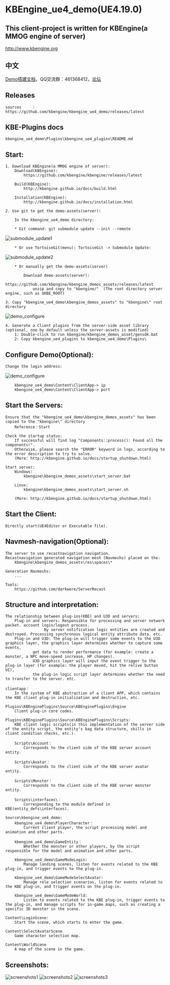 KBEngine_ue4_demo(UE4.19.0)
=============

## This client-project is written for KBEngine(a MMOG engine of server)

http://www.kbengine.org

## 中文

[Demo搭建文档](https://github.com/kbengine/kbengine_ue4_demo/blob/master/README_CN.md)，QQ交流群：461368412，[论坛](http://bbs.kbengine.org)

## Releases

	sources		: https://github.com/kbengine/kbengine_ue4_demo/releases/latest


## KBE-Plugins docs

	kbengine_ue4_demo\Plugins\kbengine_ue4_plugins\README.md


## Start:

	1. Download KBEngine(a MMOG engine of server):
		Download(KBEngine):
			https://github.com/kbengine/kbengine/releases/latest

		Build(KBEngine):
			http://kbengine.github.io/docs/build.html

		Installation(KBEngine):
			http://kbengine.github.io/docs/installation.html

	2. Use git to get the demo-assets(server):

		In the kbengine_ue4_demo directory:

		* Git command: git submodule update --init --remote
![submodule_update1](http://kbengine.github.io/assets/img/screenshots/gitbash_submodule.png)

		* Or use TortoiseGit(menu): TortoiseGit -> Submodule Update:
![submodule_update2](http://kbengine.github.io/assets/img/screenshots/unity3d_plugins_submodule_update.jpg)

		* Or manually get the demo-assets(server)

			Download demo-assets(server):
				https://github.com/kbengine/kbengine_demos_assets/releases/latest
				unzip and copy to "kbengine/"  (The root directory server engine, such as $KBE_ROOT)

	3. Copy "kbengine_ue4_demo\kbengine_demos_assets" to "kbengine\" root directory
![demo_configure](http://kbengine.github.io/assets/img/screenshots/demo_copy_kbengine.jpg)


	4. Generate a Client plugins from the server-side asset library (optional, one by default unless the server-assets is modified)
		1: Double-click to run kbengine/kbengine_demos_asset/gensdk.bat
		2: Copy kbengine_ue4_plugins to kbengine_ue4_demo\Plugins\


## Configure Demo(Optional):

	Change the login address:
![demo_configure](http://kbengine.github.io/assets/img/screenshots/demo_configure_ue4.jpg)

		kbengine_ue4_demo\Content\ClientApp-> ip
		kbengine_ue4_demo\Content\ClientApp-> port


## Start the Servers:

	Ensure that the "kbengine_ue4_demo\kbengine_demos_assets" has been copied to the "kbengine\" directory
		Reference：Start

	Check the startup status:
		If successful will find log "Components::process(): Found all the components!".
		Otherwise, please search the "ERROR" keyword in logs, according to the error description to try to solve.
		(More: http://kbengine.github.io/docs/startup_shutdown.html)

	Start server:
		Windows:
			kbengine\kbengine_demos_assets\start_server.bat

		Linux:
			kbengine\kbengine_demos_assets\start_server.sh

		(More: http://kbengine.github.io/docs/startup_shutdown.html)


## Start the Client:

	Directly start(UE4Editor or Executable file).


## Navmesh-navigation(Optional):
	
	The server to use recastnavigation navigation.
	Recastnavigation generated navigation mesh (Navmeshs) placed on the:
		kbengine\kbengine_demos_assets\res\spaces\*

	Generation Navmeshs:
		...

	Tools:
		https://github.com/darkwere/ServerRecast


## Structure and interpretation:
			
	The relationship between plug-ins(KBE) and U3D and servers:
		Plug-in and servers: Responsible for processing and server network packet. account login/logout process. 
				     By server notification logic entities are created and destroyed. Processing synchronous logical entity attribute data. etc.
		Plug-in and U3D: The plug-in will trigger some events to the U3D graphics layer, the graphics layer determines whether to capture some events, 
				get data to render performance (for example: create a monster, a NPC move-speed increase, HP changes).
				U3D graphics layer will input the event trigger to the plug-in layer (for example: the player moved, hit the relive button UI), 
				the plug-in logic script layer determines whether the need to transfer to the server. etc.
				
	clientapp：
		In the system of KBE abstraction of a client APP, which contains the KBE client plug-in initialization and destruction, etc.

	Plugins\KBEnginePlugins\Source\KBEnginePlugins\Engine
		Client plug-in core codes.

	Plugins\KBEnginePlugins\Source\KBEnginePlugins\Scripts:
		KBE client logic scripts(in this implementation of the server side of the entity script, the entity's bag data structure, skills in client condition checks, etc.).

		Scripts\Account：
			Corresponds to the client side of the KBE server account entity.

		Scripts\Avatar：
			Corresponds to the client side of the KBE server avatar entity.

		Scripts\Monster：
			Corresponds to the client side of the KBE server monster entity.

		Scripts\interfaces\：
			Corresponding to the module defined in KBE(entity_defs\interfaces).

	Source\kbengine_ue4_demo:
		kbengine_ue4_demo\PlayerCharacter：
			Current client player, the script processing model and animation and other parts.

		kbengine_ue4_demo\GameEntity：
			Whether the monster or other players, by the script responsible for the model and animation and other parts.

		kbengine_ue4_demo\GameModeLogin:
			Manage landing scenes, listen for events related to the KBE plug-in, and trigger events to the plug-in.

		kbengine_ue4_demo\GameModeSelectAvatar:
			Manage role selection scenarios, listen for events related to the KBE plug-in, and trigger events on the plug-in.

		kbengine_ue4_demo\GameModeWorld:
			Listen to events related to the KBE plug-in, trigger events to the plug-in, and manage scripts for in-game maps, such as creating a specific 3D monster in the scene.

	Content\LoginScene:
		Start the scene, which starts to enter the game.

	Content\SelectAvatarScene
		Game character selection map.

	Content\WorldScene
		A map of the scene in the game.

## Screenshots:

![screenshots1](http://kbengine.github.io/assets/img/screenshots/ue4_demo1.jpg)
![screenshots2](http://kbengine.github.io/assets/img/screenshots/ue4_demo2.jpg)
![screenshots3](http://kbengine.github.io/assets/img/screenshots/ue4_demo3.jpg)
